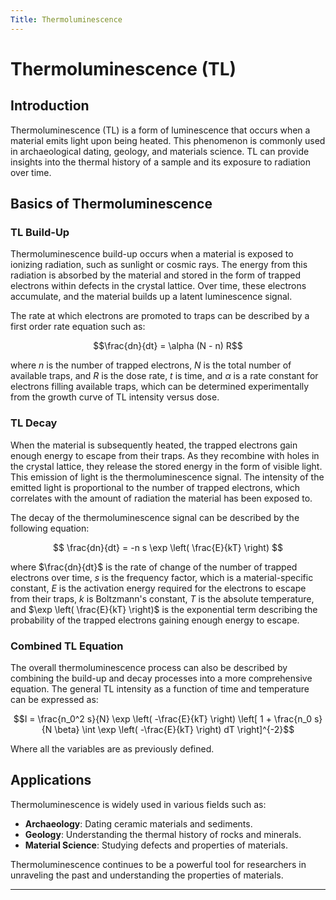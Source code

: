 ```yaml
---
Title: Thermoluminescence
---
```



# Thermoluminescence (TL)

## Introduction

Thermoluminescence (TL) is a form of luminescence that occurs when a material emits light upon being heated. This phenomenon is commonly used in archaeological dating, geology, and materials science. TL can provide insights into the thermal history of a sample and its exposure to radiation over time.

## Basics of Thermoluminescence

### TL Build-Up

Thermoluminescence build-up occurs when a material is exposed to ionizing radiation, such as sunlight or cosmic rays. The energy from this radiation is absorbed by the material and stored in the form of trapped electrons within defects in the crystal lattice. Over time, these electrons accumulate, and the material builds up a latent luminescence signal.

The rate at which electrons are promoted to traps can be described by a first order rate equation such as:

$$\frac{dn}{dt} = \alpha (N - n) R$$

where $n$ is the number of trapped electrons, $N$ is the total number of available traps, and $R$ is the dose rate, $t$ is time, and $\alpha$ is a rate constant for electrons filling available traps, which can be determined experimentally from the growth curve of TL intensity versus dose.

### TL Decay

When the material is subsequently heated, the trapped electrons gain enough energy to escape from their traps. As they recombine with holes in the crystal lattice, they release the stored energy in the form of visible light. This emission of light is the thermoluminescence signal. The intensity of the emitted light is proportional to the number of trapped electrons, which correlates with the amount of radiation the material has been exposed to.

The decay of the thermoluminescence signal can be described by the following equation:


$$
\frac{dn}{dt} = -n s \exp \left( \frac{E}{kT} \right)
$$

where $\frac{dn}{dt}$ is the rate of change of the number of trapped electrons over time, $s$ is the frequency factor, which is a material-specific constant, $E$ is the activation energy required for the electrons to escape from their traps, $k$ is Boltzmann's constant, $T$ is the absolute temperature, and $\exp \left( \frac{E}{kT} \right)$ is the exponential term describing the probability of the trapped electrons gaining enough energy to escape.

### Combined TL Equation

The overall thermoluminescence process can also be described by combining the build-up and decay processes into a more comprehensive equation. The general TL intensity as a function of time and temperature can be expressed as:

$$I = \frac{n_0^2 s}{N} \exp \left( -\frac{E}{kT} \right) \left[ 1 + \frac{n_0 s}{N \beta} \int \exp \left( -\frac{E}{kT} \right) dT \right]^{-2}$$


Where all the variables are as previously defined.

## Applications

Thermoluminescence is widely used in various fields such as:
- **Archaeology**: Dating ceramic materials and sediments.
- **Geology**: Understanding the thermal history of rocks and minerals.
- **Material Science**: Studying defects and properties of materials.

Thermoluminescence continues to be a powerful tool for researchers in unraveling the past and understanding the properties of materials.

---

